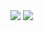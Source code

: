 <img src="https://github-readme-stats.vercel.app/api?username=jubewe&show_icons=true&hide_border=false&title_color=00ffff&icon_color=ffff7de9&bg_color=09131B&text_color=ffffff&border_color=0c1a25"/>
<img src="https://komarev.com/ghpvc/?username=jubewe&label=Profile%20views&color=09131B&style=flat"/>
